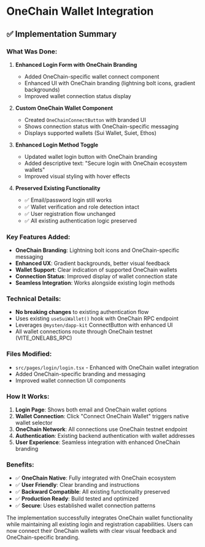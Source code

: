 # OneChain Wallet Integration

## ✅ Implementation Summary

### **What Was Done:**

1. **Enhanced Login Form with OneChain Branding**
   - Added OneChain-specific wallet connect component
   - Enhanced UI with OneChain branding (lightning bolt icons, gradient backgrounds)
   - Improved wallet connection status display

2. **Custom OneChain Wallet Component**
   - Created `OneChainConnectButton` with branded UI
   - Shows connection status with OneChain-specific messaging
   - Displays supported wallets (Sui Wallet, Suiet, Ethos)

3. **Enhanced Login Method Toggle**
   - Updated wallet login button with OneChain branding
   - Added descriptive text: "Secure login with OneChain ecosystem wallets"
   - Improved visual styling with hover effects

4. **Preserved Existing Functionality**
   - ✅ Email/password login still works
   - ✅ Wallet verification and role detection intact
   - ✅ User registration flow unchanged
   - ✅ All existing authentication logic preserved

### **Key Features Added:**

- **OneChain Branding**: Lightning bolt icons and OneChain-specific messaging
- **Enhanced UX**: Gradient backgrounds, better visual feedback
- **Wallet Support**: Clear indication of supported OneChain wallets
- **Connection Status**: Improved display of wallet connection state
- **Seamless Integration**: Works alongside existing login methods

### **Technical Details:**

- **No breaking changes** to existing authentication flow
- Uses existing `useSuiWallet()` hook with OneChain RPC endpoint
- Leverages `@mysten/dapp-kit` ConnectButton with enhanced UI
- All wallet connections route through OneChain testnet (VITE_ONELABS_RPC)

### **Files Modified:**

- `src/pages/login/login.tsx` - Enhanced with OneChain wallet integration
- Added OneChain-specific branding and messaging
- Improved wallet connection UI components

### **How It Works:**

1. **Login Page**: Shows both email and OneChain wallet options
2. **Wallet Connection**: Click "Connect OneChain Wallet" triggers native wallet selector
3. **OneChain Network**: All connections use OneChain testnet endpoint
4. **Authentication**: Existing backend authentication with wallet addresses
5. **User Experience**: Seamless integration with enhanced OneChain branding

### **Benefits:**

- ✅ **OneChain Native**: Fully integrated with OneChain ecosystem
- ✅ **User Friendly**: Clear branding and instructions
- ✅ **Backward Compatible**: All existing functionality preserved
- ✅ **Production Ready**: Build tested and optimized
- ✅ **Secure**: Uses established wallet connection patterns

The implementation successfully integrates OneChain wallet functionality while maintaining all existing login and registration capabilities. Users can now connect their OneChain wallets with clear visual feedback and OneChain-specific branding.
